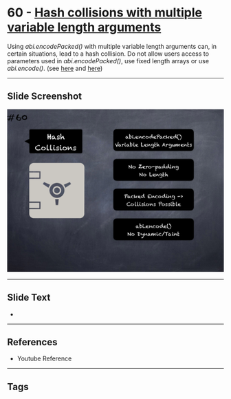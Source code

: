 # 60 - [Hash collisions with multiple variable length arguments](Hash%20collisions%20with%20multiple%20variable%20length%20arguments.md)
Using _abi.encodePacked()_ with multiple variable length arguments can, in certain situations, lead to a hash collision. Do not allow users access to parameters used in _abi.encodePacked()_, use fixed length arrays or use _abi.encode()_. (see [here](https://swcregistry.io/docs/SWC-133) and [here](https://docs.soliditylang.org/en/v0.5.3/abi-spec.html#non-standard-packed-mode))

___
## Slide Screenshot
![060.png](../images/pitfalls_and_best_practices101/060.png)
___
## Slide Text
- 
___
## References
- Youtube Reference
___
## Tags